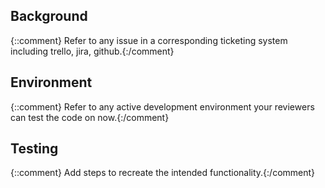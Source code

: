 ## Background
{::comment} Refer to any issue in a corresponding ticketing system including trello, jira, github.{:/comment}

## Environment
{::comment} Refer to any active development environment your reviewers can test the code on now.{:/comment}

## Testing
{::comment} Add steps to recreate the intended functionality.{:/comment}
